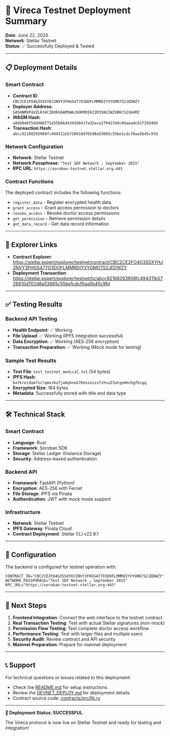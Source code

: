# 🚀 Vireca Testnet Deployment Summary

**Date**: June 22, 2025  
**Network**: Stellar Testnet  
**Status**: ✅ Successfully Deployed & Tested

---

## 📋 Deployment Details

### Smart Contract
- **Contract ID**: `CBC2CE2FO4G3S5XYHJ2NVY3FHGS477O3DOFLMMRDIYVYGMO7S2JEDWZY`
- **Deployer Address**: `GA5HNMXP4XZL634C3DXKU6AM5WAJ6OKMOIKZ2R3SN22WZXRKCS2XA4MZ`
- **WASM Hash**: `a8db046f5dd466f71e55b66d4393db437a32ece2f9423ddc0daeadc61f29340d`
- **Transaction Hash**: `abcc92188293908fc494311b5726810d702d8a53685c55be1cdcf0aa5b45c9fd`

### Network Configuration
- **Network**: Stellar Testnet
- **Network Passphrase**: `"Test SDF Network ; September 2015"`
- **RPC URL**: `https://soroban-testnet.stellar.org:443`

### Contract Functions
The deployed contract includes the following functions:
- `register_data` - Register encrypted health data
- `grant_access` - Grant access permission to doctors  
- `revoke_access` - Revoke doctor access permissions
- `get_permission` - Retrieve permission details
- `get_data_record` - Get data record information

---

## 🔗 Explorer Links

- **Contract Explorer**: https://stellar.expert/explorer/testnet/contract/CBC2CE2FO4G3S5XYHJ2NVY3FHGS477O3DOFLMMRDIYVYGMO7S2JEDWZY
- **Deployment Transaction**: https://stellar.expert/explorer/testnet/tx/abcc92188293908fc494311b5726810d702d8a53685c55be1cdcf0aa5b45c9fd

---

## ✅ Testing Results

### Backend API Testing
- **Health Endpoint**: ✅ Working
- **File Upload**: ✅ Working (IPFS integration successful)
- **Data Encryption**: ✅ Working (AES-256 encryption)
- **Transaction Preparation**: ✅ Working (Mock mode for testing)

### Sample Test Results
- **Test File**: `test_testnet_medical.txt` (54 bytes)
- **IPFS Hash**: `bafkreidum7xclqmszku7ja6qknxk76dxsoszxfzhxu23atqnmhn5gfbcqq`
- **Encrypted Size**: 164 bytes
- **Metadata**: Successfully stored with title and data type

---

## 🛠️ Technical Stack

### Smart Contract
- **Language**: Rust
- **Framework**: Soroban SDK
- **Storage**: Stellar Ledger (Instance Storage)
- **Security**: Address-based authentication

### Backend API
- **Framework**: FastAPI (Python)
- **Encryption**: AES-256 with Fernet
- **File Storage**: IPFS via Pinata
- **Authentication**: JWT with mock mode support

### Infrastructure
- **Network**: Stellar Testnet
- **IPFS Gateway**: Pinata Cloud
- **Contract Deployment**: Stellar CLI v22.8.1

---

## 🔧 Configuration

The backend is configured for testnet operation with:

```env
CONTRACT_ID="CBC2CE2FO4G3S5XYHJ2NVY3FHGS477O3DOFLMMRDIYVYGMO7S2JEDWZY"
NETWORK_PASSPHRASE="Test SDF Network ; September 2015"
RPC_URL="https://soroban-testnet.stellar.org:443"
```

---

## 🎯 Next Steps

1. **Frontend Integration**: Connect the web interface to the testnet contract
2. **Real Transaction Testing**: Test with actual Stellar signatures (non-mock)
3. **Permission Flow Testing**: Test complete doctor access workflow
4. **Performance Testing**: Test with larger files and multiple users
5. **Security Audit**: Review contract and API security
6. **Mainnet Preparation**: Prepare for mainnet deployment

---

## 📞 Support

For technical questions or issues related to this deployment:
- Check the [README.md](./README.md) for setup instructions
- Review the [DEVNET_DEPLOY.md](./DEVNET_DEPLOY.md) for deployment details
- Contract source code: [contracts/src/lib.rs](../contracts/src/lib.rs)

---

**🎉 Deployment Status: SUCCESSFUL**

The Vireca protocol is now live on Stellar Testnet and ready for testing and integration! 